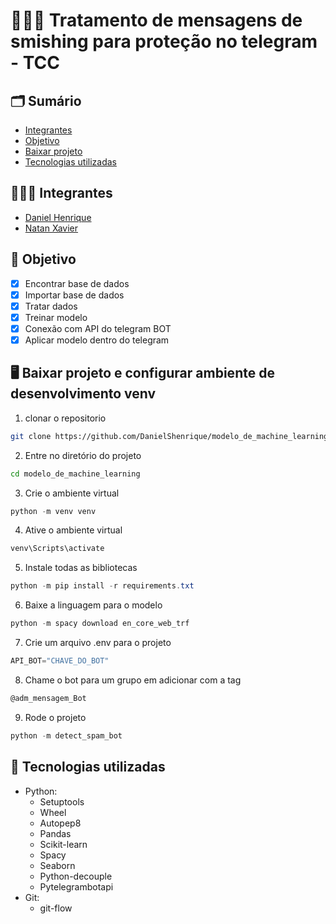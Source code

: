 # 👨🏽‍🎓 Tratamento de mensagens de smishing para proteção no telegram - TCC

## 🗂️ Sumário

- <a href="#integrantes">Integrantes</a>
- <a href="#objetivo">Objetivo</a>
- <a href="#baixar-projeto-configurasoes">Baixar projeto</a>
- <a href="#tecnologias-utilizadas">Tecnologias utilizadas</a>

<div id="integrantes" >

## 🧑🏽‍💼 Integrantes
    
- <a href="https://github.com/DanielShenrique" target="_black">Daniel Henrique<a>
- <a href="https://github.com/natan-xav2019" target="_black">Natan Xavier<a>
    
</div>

<div id="objetivo">

## 📌 Objetivo
  
- [x] Encontrar base de dados
- [x] Importar base de dados
- [x] Tratar dados
- [x] Treinar modelo
- [x] Conexão com API do telegram BOT
- [x] Aplicar modelo dentro do telegram

</div>


<div id="baixar-projeto-configurasoes">

## 🖥️ Baixar projeto e configurar ambiente de desenvolvimento venv

1. clonar o repositorio

```bash
git clone https://github.com/DanielShenrique/modelo_de_machine_learning.git
```

2. Entre no diretório do projeto

```bash
cd modelo_de_machine_learning
```

3. Crie o ambiente virtual

```powershell
python -m venv venv
```

4. Ative o ambiente virtual

```powershell
venv\Scripts\activate
```

5. Instale todas as bibliotecas

```powershell
python -m pip install -r requirements.txt
```

6. Baixe a linguagem para o modelo

```powershell
python -m spacy download en_core_web_trf
```

7. Crie um arquivo .env para o projeto

```powershell
API_BOT="CHAVE_DO_BOT"
```

8. Chame o bot para um grupo em adicionar com a tag
```powershell
@adm_mensagem_Bot
```

9. Rode o projeto
```powershell
python -m detect_spam_bot
```

</div>

<div id="tecnologias-utilizadas">

## 📑 Tecnologias utilizadas

- Python:
  - Setuptools
  - Wheel
  - Autopep8
  - Pandas
  - Scikit-learn
  - Spacy
  - Seaborn
  - Python-decouple
  - Pytelegrambotapi
- Git:
  - git-flow
</div>



